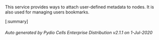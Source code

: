 






This service provides ways to attach user-defined metadata to nodes. It is also used for managing users bookmarks.

[:summary]

###### Auto generated by Pydio Cells Enterprise Distribution v2.1.1 on 1-Jul-2020
